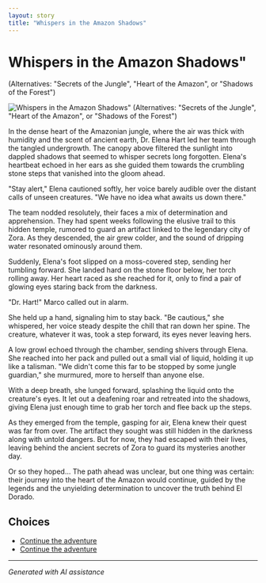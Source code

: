 ```yaml
---
layout: story
title: "Whispers in the Amazon Shadows"
---
```


# Whispers in the Amazon Shadows"
(Alternatives: "Secrets of the Jungle", "Heart of the Amazon", or "Shadows of the Forest")

![Whispers in the Amazon Shadows"
(Alternatives: "Secrets of the Jungle", "Heart of the Amazon", or "Shadows of the Forest")](../input_images/161777802_4047093135385092_472397087862373077_n.jpg)

In the dense heart of the Amazonian jungle, where the air was thick with humidity and the scent of ancient earth, Dr. Elena Hart led her team through the tangled undergrowth. The canopy above filtered the sunlight into dappled shadows that seemed to whisper secrets long forgotten. Elena's heartbeat echoed in her ears as she guided them towards the crumbling stone steps that vanished into the gloom ahead.

"Stay alert," Elena cautioned softly, her voice barely audible over the distant calls of unseen creatures. "We have no idea what awaits us down there."

The team nodded resolutely, their faces a mix of determination and apprehension. They had spent weeks following the elusive trail to this hidden temple, rumored to guard an artifact linked to the legendary city of Zora. As they descended, the air grew colder, and the sound of dripping water resonated ominously around them.

Suddenly, Elena's foot slipped on a moss-covered step, sending her tumbling forward. She landed hard on the stone floor below, her torch rolling away. Her heart raced as she reached for it, only to find a pair of glowing eyes staring back from the darkness.

"Dr. Hart!" Marco called out in alarm.

She held up a hand, signaling him to stay back. "Be cautious," she whispered, her voice steady despite the chill that ran down her spine. The creature, whatever it was, took a step forward, its eyes never leaving hers.

A low growl echoed through the chamber, sending shivers through Elena. She reached into her pack and pulled out a small vial of liquid, holding it up like a talisman. "We didn't come this far to be stopped by some jungle guardian," she murmured, more to herself than anyone else.

With a deep breath, she lunged forward, splashing the liquid onto the creature's eyes. It let out a deafening roar and retreated into the shadows, giving Elena just enough time to grab her torch and flee back up the steps.

As they emerged from the temple, gasping for air, Elena knew their quest was far from over. The artifact they sought was still hidden in the darkness along with untold dangers. But for now, they had escaped with their lives, leaving behind the ancient secrets of Zora to guard its mysteries another day.

Or so they hoped... The path ahead was unclear, but one thing was certain: their journey into the heart of the Amazon would continue, guided by the legends and the unyielding determination to uncover the truth behind El Dorado.


## Choices

* [Continue the adventure](./20221013_170405.md)
* [Continue the adventure](./B0BHLH14NQ.01._SCLZZZZZZZ_SX500_.md)


---
*Generated with AI assistance*

